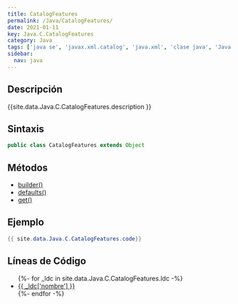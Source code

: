 ```yaml
---
title: CatalogFeatures
permalink: /Java/CatalogFeatures/
date: 2021-01-11
key: Java.C.CatalogFeatures
category: Java
tags: ['java se', 'javax.xml.catalog', 'java.xml', 'clase java', 'Java 9']
sidebar: 
  nav: java
---
```


## Descripción
{{site.data.Java.C.CatalogFeatures.description }}

## Sintaxis
~~~java
public class CatalogFeatures extends Object
~~~

## Métodos
* [builder()](/Java/CatalogFeatures/builder)
* [defaults()](/Java/CatalogFeatures/defaults)
* [get()](/Java/CatalogFeatures/get)

## Ejemplo
~~~java
{{ site.data.Java.C.CatalogFeatures.code}}
~~~

## Líneas de Código
<ul>
{%- for _ldc in site.data.Java.C.CatalogFeatures.ldc -%}
   <li>
       <a href="{{_ldc['url'] }}">{{ _ldc['nombre'] }}</a>
   </li>
{%- endfor -%}
</ul>
